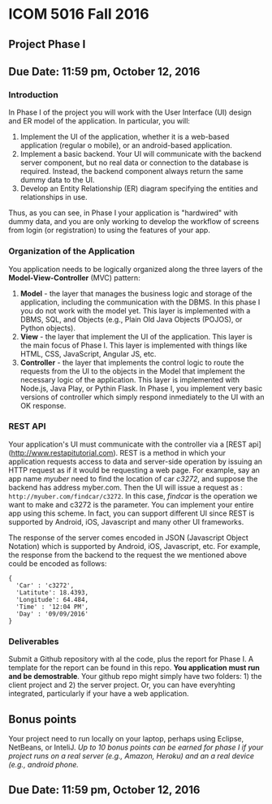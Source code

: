 # ICOM 5016 Fall 2016
## Project Phase I
## Due Date: 11:59 pm, October 12, 2016 
### Introduction
In Phase I of the project you will work with the User Interface (UI) design and ER model of the application. In particular, you will:

1. Implement the UI of the application, whether it is a web-based application (regular o mobile), or an android-based application. 
2. Implement a basic backend.  Your UI will communicate with the backend server component, but no real data or connection to the database is required. Instead, the backend component always return the same dummy data to the UI. 
3. Develop an Entity Relationship (ER) diagram specifying the entities and relationships in use. 

Thus, as you can see, in Phase I your application is "hardwired" with dummy data, and you are only working to develop the workflow of screens from login (or registration) to using the features of your app.

### Organization of the Application
You application needs to be logically organized along the three layers of the **Model-View-Controller** (MVC) pattern:

1. **Model** - the layer that manages the business logic and storage of the application, including the communication with the DBMS. In this phase I you do not work with the model yet. This layer is implemented with a DBMS, SQL, and Objects (e.g., Plain Old Java Objects (POJOS), or Python objects). 
2. **View** - the layer that implement the UI of the application. This layer is the main focus of Phase I. This layer is implemented with things like HTML, CSS, JavaScript, Angular JS, etc. 
3. **Controller** - the layer that implements the control logic to route the requests from the UI to the objects in the Model that implement the necessary logic of the application. This layer is implemented with Node.js, Java Play, or Pythin Flask. In Phase I, you implement very basic versions of controller which simply respond inmediately to the UI with an OK response.  

### REST API
Your application's UI must communicate with the controller via a [REST api] (http://www.restapitutorial.com). REST is a method in which your application requests access to data and server-side operation by issuing an HTTP request as if it would be requesting a web page. For example, say an app name *myuber* need to find the location of car *c3272*, and suppose the backend has address myber.com. Then the UI will issue a request as : `http://myuber.com/findcar/c3272`. In this case, *findcar* is the operation we want to make and c3272 is the parameter. You can implement your entire app using this scheme. In fact, you can support different UI since REST is supported by Android, iOS, Javascript and many other UI frameworks. 

The response of the server comes encoded in JSON (Javascript Object Notation) which is supported by Android, iOS, Javascript, etc. For example, the response from the backend to the request the we mentioned above could be encoded as follows:
```
{
  'Car' : 'c3272',
  'Latitute': 18.4393,
  'Longitude': 64.484,
  'Time' : '12:04 PM',
  'Day' : '09/09/2016'
}
```
### Deliverables

Submit a Github repository with al the code, plus the report for Phase I. A template for the report can be found in this repo. **You application must run and be demostrable**. Your github repo might simply have two folders: 1) the client project and 2) the server project. Or, you can have everyhting integrated, particularly if your have a web application.

## Bonus points
Your project need to run locally on your laptop, perhaps using Eclipse, NetBeans, or InteliJ. *Up to 10 bonus points can be earned for phase I if your project runs on a real server (e.g., Amazon, Heroku) and an a real device (e.g., android phone.* 

## Due Date: 11:59 pm, October 12, 2016 



